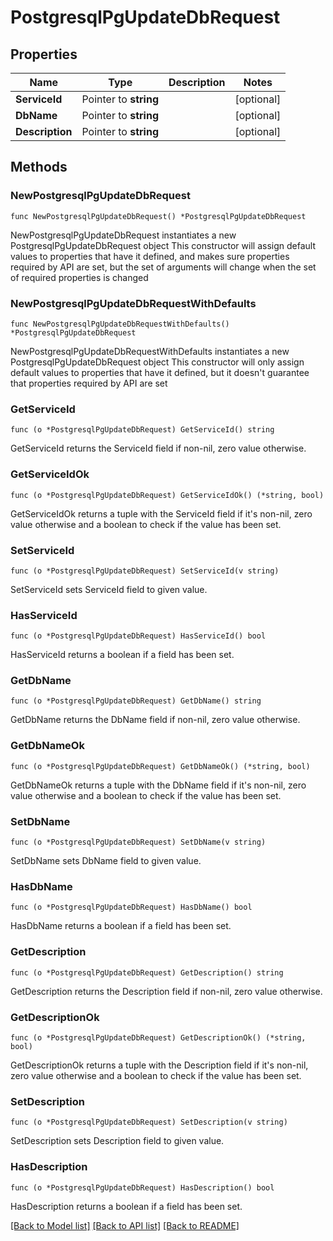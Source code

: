 # PostgresqlPgUpdateDbRequest

## Properties

Name | Type | Description | Notes
------------ | ------------- | ------------- | -------------
**ServiceId** | Pointer to **string** |  | [optional] 
**DbName** | Pointer to **string** |  | [optional] 
**Description** | Pointer to **string** |  | [optional] 

## Methods

### NewPostgresqlPgUpdateDbRequest

`func NewPostgresqlPgUpdateDbRequest() *PostgresqlPgUpdateDbRequest`

NewPostgresqlPgUpdateDbRequest instantiates a new PostgresqlPgUpdateDbRequest object
This constructor will assign default values to properties that have it defined,
and makes sure properties required by API are set, but the set of arguments
will change when the set of required properties is changed

### NewPostgresqlPgUpdateDbRequestWithDefaults

`func NewPostgresqlPgUpdateDbRequestWithDefaults() *PostgresqlPgUpdateDbRequest`

NewPostgresqlPgUpdateDbRequestWithDefaults instantiates a new PostgresqlPgUpdateDbRequest object
This constructor will only assign default values to properties that have it defined,
but it doesn't guarantee that properties required by API are set

### GetServiceId

`func (o *PostgresqlPgUpdateDbRequest) GetServiceId() string`

GetServiceId returns the ServiceId field if non-nil, zero value otherwise.

### GetServiceIdOk

`func (o *PostgresqlPgUpdateDbRequest) GetServiceIdOk() (*string, bool)`

GetServiceIdOk returns a tuple with the ServiceId field if it's non-nil, zero value otherwise
and a boolean to check if the value has been set.

### SetServiceId

`func (o *PostgresqlPgUpdateDbRequest) SetServiceId(v string)`

SetServiceId sets ServiceId field to given value.

### HasServiceId

`func (o *PostgresqlPgUpdateDbRequest) HasServiceId() bool`

HasServiceId returns a boolean if a field has been set.

### GetDbName

`func (o *PostgresqlPgUpdateDbRequest) GetDbName() string`

GetDbName returns the DbName field if non-nil, zero value otherwise.

### GetDbNameOk

`func (o *PostgresqlPgUpdateDbRequest) GetDbNameOk() (*string, bool)`

GetDbNameOk returns a tuple with the DbName field if it's non-nil, zero value otherwise
and a boolean to check if the value has been set.

### SetDbName

`func (o *PostgresqlPgUpdateDbRequest) SetDbName(v string)`

SetDbName sets DbName field to given value.

### HasDbName

`func (o *PostgresqlPgUpdateDbRequest) HasDbName() bool`

HasDbName returns a boolean if a field has been set.

### GetDescription

`func (o *PostgresqlPgUpdateDbRequest) GetDescription() string`

GetDescription returns the Description field if non-nil, zero value otherwise.

### GetDescriptionOk

`func (o *PostgresqlPgUpdateDbRequest) GetDescriptionOk() (*string, bool)`

GetDescriptionOk returns a tuple with the Description field if it's non-nil, zero value otherwise
and a boolean to check if the value has been set.

### SetDescription

`func (o *PostgresqlPgUpdateDbRequest) SetDescription(v string)`

SetDescription sets Description field to given value.

### HasDescription

`func (o *PostgresqlPgUpdateDbRequest) HasDescription() bool`

HasDescription returns a boolean if a field has been set.


[[Back to Model list]](../README.md#documentation-for-models) [[Back to API list]](../README.md#documentation-for-api-endpoints) [[Back to README]](../README.md)


